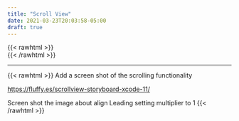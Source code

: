```yaml
---
title: "Scroll View"
date: 2021-03-23T20:03:58-05:00
draft: true
---
```

{{< rawhtml >}}
<br />
{{< /rawhtml >}}

***
{{< rawhtml >}}
Add a screen shot of the scrolling functionality

https://fluffy.es/scrollview-storyboard-xcode-11/

Screen shot the image about align Leading setting multiplier to 1
{{< /rawhtml >}}
